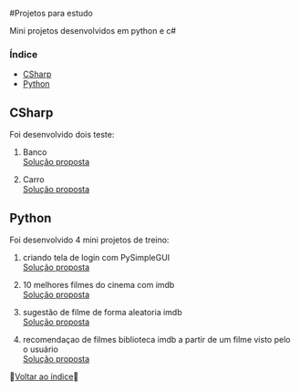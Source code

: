 #Projetos para estudo

Mini projetos desenvolvidos em python e c# 

### Índice
- [CSharp](#csharp)
- [Python](#python)

## CSharp
Foi desenvolvido dois teste: 
1. Banco <br>
[Solução proposta](https://github.com/Agatha066/)<br>

2. Carro <br>
[Solução proposta](https://github.com/Agatha066/)<br>

## Python
Foi desenvolvido 4 mini projetos de treino: 
1. criando tela de login com PySimpleGUI <br>
[Solução proposta](https://github.com/Agatha066/)<br>

2. 10 melhores filmes do cinema com imdb <br>
[Solução proposta](https://github.com/Agatha066/)<br>

3. sugestão de filme de forma aleatoria imdb <br>
[Solução proposta](https://github.com/Agatha066/)<br>

4. recomendaçao de filmes biblioteca imdb a partir de um filme visto pelo o usuário <br>
[Solução proposta](https://github.com/Agatha066/)<br>

🔼[Voltar ao índice](#índice)🔼

